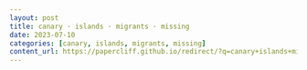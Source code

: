```yaml
---
layout: post
title: canary · islands · migrants · missing
date: 2023-07-10
categories: [canary, islands, migrants, missing]
content_url: https://papercliff.github.io/redirect/?q=canary+islands+migrants+missing&tbs=cdr:1,cd_min:7/9/2023,cd_max:7/11/2023
---
```

